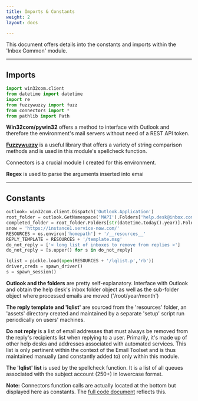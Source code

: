 ```yaml
---
title: Imports & Constants
weight: 2
layout: docs

---
```

This document offers details into the constants and imports within the 'Inbox Common' module.

<hr />

## Imports

```python
import win32com.client
from datetime import datetime
import re
from fuzzywuzzy import fuzz
from connectors import *
from pathlib import Path
```

**Win32com/pywin32** offers a method to interface with Outlook and therefore the environment's mail servers without need of a REST API token.

[**Fuzzywuzzy**](https://pypi.org/project/fuzzywuzzy/0.3.0/) is a useful library that offers a variety of string comparison methods and is used in this module's spellcheck function.

Connectors is a crucial module I created for this environment.

**Regex** is used to parse the arguments inserted into emai

<hr />

## Constants

```python
outlook= win32com.client.Dispatch('Outlook.Application')
root_folder = outlook.GetNamespace('MAPI').Folders['help.desk@inbox.com'].Folders['Inbox']
completed_folder = root_folder.Folders[str(datetime.today().year)].Folders[datetime.today().month - 1]
snow = 'https://instance1.service-now.com/'
RESOURCES = os.environ['homepath'] + '/__resources__'
REPLY_TEMPLATE = RESOURCES + '/template.msg'
do_not_reply = ['< long list of inboxes to remove from replies >']
do_not_reply = [s.upper() for s in do_not_reply]

lqlist = pickle.load(open(RESOURCES + '/lqlist.p','rb'))
driver,creds = spawn_driver()
s = spawn_session()
```

**Outlook and the folders** are pretty self-explanatory. Interface with Outlook and obtain the help desk's inbox folder object as well as the sub-folder object where processed emails are moved ('/root/year/month')

**The reply template and 'lqlist'** are sourced from the 'resources' folder, an 'assets' directory created and maintained by a separate 'setup' script run periodically on users' machines.

**Do not reply** is a list of email addresses that must always be removed from the reply's recipients list when replying to a user. Primarily, it's made up of other help desks and addresses associated with automated services. This list is only pertinent within the context of the Email Toolset and is thus maintained manually (and constantly added to) only within this module.

**The 'lqlist' list** is used by the spellcheck function. It is a list of all queues associated with the subject account (250+) in lowercase format.

**Note:** Connectors function calls are actually located at the bottom but displayed here as constants. The [full code document](/docs/inbox-common-module/inbox-common-code/) reflects this.